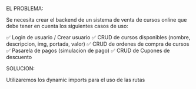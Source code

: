 EL PROBLEMA: 

Se necesita crear el backend de un sistema de venta de cursos online que
debe tener en cuenta los siguientes casos de uso:

:white_check_mark: Login de usuario / Crear usuario
:white_check_mark:  CRUD de cursos disponibles (nombre, descripcion, img, portada, valor)
:white_check_mark:  CRUD de ordenes de compra de cursos
:white_check_mark:  Pasarela de pagos (simulacion de pago)
:white_check_mark:  CRUD de Cupones de descuento 

SOLUCION:

Utilizaremos los dynamic imports para el uso de las rutas